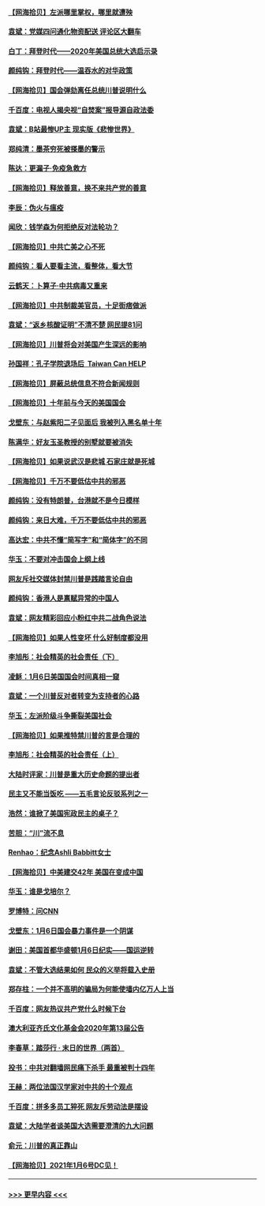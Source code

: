 #### [【网海拾贝】左派哪里掌权，哪里就遭殃](../pages/nsc993/n12715009.md?t=01271902) 
#### [袁斌：党媒四问通化物资配送 评论区大翻车](../pages/nsc993/n12714950.md?t=01271902) 
#### [白丁：拜登时代——2020年美国总统大选启示录](../pages/nsc993/n12714920.md?t=01271902) 
#### [颜纯钩：拜登时代——温吞水的对华政策](../pages/nsc993/n12713245.md?t=01271902) 
#### [【网海拾贝】国会弹劾离任总统川普说明什么](../pages/nsc993/n12712816.md?t=01271902) 
#### [千百度：电视人揭央视“自焚案”报导源自政法委](../pages/nsc993/n12709760.md?t=01271902) 
#### [袁斌：B站最惨UP主 现实版《悲惨世界》](../pages/nsc993/n12709686.md?t=01271902) 
#### [郑纯清：墨茶穷死被搽墨的警示](../pages/nsc993/n12709262.md?t=01271902) 
#### [陈达：更漏子·免疫急救方](../pages/nsc993/n12709244.md?t=01271902) 
#### [【网海拾贝】释放善意，换不来共产党的善意](../pages/nsc993/n12708361.md?t=01271902) 
#### [李辰：伪火与瘟疫](../pages/nsc993/n12707981.md?t=01271902) 
#### [闻欣：钱学森为何拒绝反对法轮功？](../pages/nsc993/n12707407.md?t=01271902) 
#### [【网海拾贝】中共亡美之心不死](../pages/nsc993/n12707621.md?t=01271902) 
#### [颜纯钩：看人要看主流，看整体，看大节](../pages/nsc993/n12707536.md?t=01271902) 
#### [云鹤天：卜算子‧中共病毒又重来](../pages/nsc993/n12707408.md?t=01271902) 
#### [【网海拾贝】中共制裁美官员，十足街痞做派](../pages/nsc993/n12705115.md?t=01271902) 
#### [袁斌：“返乡核酸证明”不清不楚 网民提81问](../pages/nsc993/n12704982.md?t=01271902) 
#### [【网海拾贝】川普将会对美国产生深远的影响](../pages/nsc993/n12703045.md?t=01271902) 
#### [孙国祥：孔子学院退场后  Taiwan Can HELP](../pages/nsc993/n12702430.md?t=01271902) 
#### [【网海拾贝】屏蔽总统信息不符合新闻规则](../pages/nsc993/n12699998.md?t=01271902) 
#### [【网海拾贝】十年前与今天的美国国会](../pages/nsc993/n12696993.md?t=01271902) 
#### [戈壁东：与赵紫阳二子见面后 我被列入黑名单十年](../pages/nsc993/n12696215.md?t=01271902) 
#### [陈满华：好友玉圣教授的别墅就要被消失](../pages/nsc993/n12695411.md?t=01271902) 
#### [【网海拾贝】如果说武汉是悲城 石家庄就是死城](../pages/nsc993/n12694589.md?t=01271902) 
#### [【网海拾贝】千万不要低估中共的邪恶](../pages/nsc993/n12692771.md?t=01271902) 
#### [颜纯钩：没有特朗普，台港就不是今日模样](../pages/nsc993/n12692678.md?t=01271902) 
#### [颜纯钩：来日大难，千万不要低估中共的邪恶](../pages/nsc993/n12692080.md?t=01271902) 
#### [高达宏：中共不懂“简写字”和“简体字”的不同](../pages/nsc993/n12692068.md?t=01271902) 
#### [华玉：不要对冲击国会上纲上线](../pages/nsc993/n12689948.md?t=01271902) 
#### [网友斥社交媒体封禁川普是践踏言论自由](../pages/nsc993/n12687482.md?t=01271902) 
#### [颜纯钩：香港人是禀赋异常的中国人](../pages/nsc993/n12685142.md?t=01271902) 
#### [袁斌：网友精彩回应小粉红中共二战角色说法](../pages/nsc993/n12684994.md?t=01271902) 
#### [【网海拾贝】如果人性变坏 什么好制度都没用](../pages/nsc993/n12683000.md?t=01271902) 
#### [李旭彤：社会精英的社会责任（下）](../pages/nsc993/n12680604.md?t=01271902) 
#### [凌稣：1月6日美国国会时间真相一窥](../pages/nsc993/n12682780.md?t=01271902) 
#### [袁斌：一个川普反对者转变为支持者的心路](../pages/nsc993/n12682700.md?t=01271902) 
#### [华玉：左派阶级斗争撕裂美国社会](../pages/nsc993/n12681226.md?t=01271902) 
#### [【网海拾贝】如果推特禁川普的言是合理的](../pages/nsc993/n12681232.md?t=01271902) 
#### [李旭彤：社会精英的社会责任（上）](../pages/nsc993/n12680501.md?t=01271902) 
#### [大陆时评家：川普是重大历史命题的提出者](../pages/nsc993/n12679904.md?t=01271902) 
#### [民主又不能当饭吃 ——五毛言论反驳系列之一](../pages/nsc993/n12679877.md?t=01271902) 
#### [浩然：谁掀了美国宪政民主的桌子？](../pages/nsc993/n12679850.md?t=01271902) 
#### [苦胆：“川”流不息](../pages/nsc993/n12678388.md?t=01271902) 
#### [Renhao：纪念Ashli Babbitt女士](../pages/nsc993/n12678359.md?t=01271902) 
#### [【网海拾贝】中美建交42年 美国在变成中国](../pages/nsc993/n12678324.md?t=01271902) 
#### [华玉：谁是戈培尔？](../pages/nsc993/n12677515.md?t=01271902) 
#### [罗博特：问CNN](../pages/nsc993/n12677172.md?t=01271902) 
#### [戈壁东：1月6日国会暴力事件是一个阴谋](../pages/nsc993/n12674639.md?t=01271902) 
#### [谢田：美国首都华盛顿1月6日纪实——国运逆转](../pages/nsc993/n12673190.md?t=01271902) 
#### [袁斌：不管大选结果如何 民众的义举将载入史册](../pages/nsc993/n12672787.md?t=01271902) 
#### [郑存柱：一个并不高明的骗局为何能使墙内亿万人上当](../pages/nsc993/n12671449.md?t=01271902) 
#### [千百度：网友热议共产党什么时候下台](../pages/nsc993/n12670442.md?t=01271902) 
#### [澳大利亚齐氏文化基金会2020年第13届公告](../pages/nsc993/n12670273.md?t=01271902) 
#### [李春草：踏莎行 · 末日的世界（两首）](../pages/nsc993/n12670253.md?t=01271902) 
#### [投书：中共对翻墙网民痛下杀手 最重被判十四年](../pages/nsc993/n12670190.md?t=01271902) 
#### [王赫：两位法国汉学家对中共的十个观点](../pages/nsc993/n12669593.md?t=01271902) 
#### [千百度：拼多多员工猝死 网友斥劳动法是摆设](../pages/nsc993/n12668081.md?t=01271902) 
#### [袁斌：大陆学者谈美国大选需要澄清的九大问题](../pages/nsc993/n12668023.md?t=01271902) 
#### [俞元：川普的真正靠山](../pages/nsc993/n12668000.md?t=01271902) 
#### [【网海拾贝】2021年1月6号DC见！](../pages/nsc993/n12664957.md?t=01271902) 

----
#### [ >>> 更早内容 <<< ](../indexes/nsc993-earlier.md)

